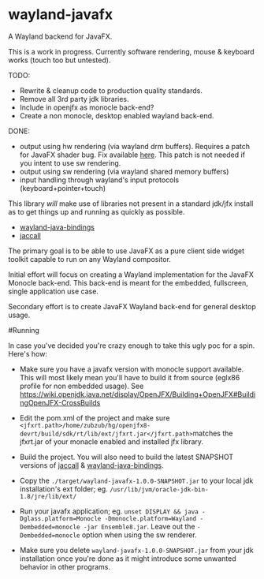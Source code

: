 # wayland-javafx
A Wayland backend for JavaFX.

This is a work in progress. Currently software rendering, mouse & keyboard works (touch too but untested).

TODO:
 - Rewrite & cleanup code to production quality standards.
 - Remove all 3rd party jdk libraries.
 - Include in openjfx as monocle back-end?
 - Create a non monocle, desktop enabled wayland back-end.
 
DONE:
 - output using hw rendering (via wayland drm buffers). Requires a patch for JavaFX shader bug. Fix available [here](https://bitbucket.org/javafxports/8u60-rt/commits/595633bbaae36f98d85d47d276294442ea43488c). This patch is not needed if you intent to use sw rendering.
 - output using sw rendering (via wayland shared memory buffers)
 - input handling through wayland's input protocols (keyboard+pointer+touch)

This library *will* make use of libraries not present in a standard jdk/jfx install as to get things up and running as quickly as possible.
 - [wayland-java-bindings](https://github.com/udevbe/wayland-java-bindings)
 - [jaccall](https://github.com/udevbe/jaccall)

 The primary goal is to be able to use JavaFX as a pure client side widget toolkit capable to run on any Wayland compositor.
 
 Initial effort will focus on creating a Wayland implementation for the JavaFX Monocle back-end. This back-end is meant for the embedded, fullscreen, single application use case.
 
 Secondary effort is to create JavaFX Wayland back-end for general desktop usage.
 
 #Running
 
 In case you've decided you're crazy enough to take this ugly poc for a spin. Here's how:
 
 - Make sure you have a javafx version with monocle support available. This will most likely mean you'll have to build it from source (eglx86 profile for non embedded usage). See https://wiki.openjdk.java.net/display/OpenJFX/Building+OpenJFX#BuildingOpenJFX-CrossBuilds

 - Edit the pom.xml of the project and make sure ```<jfxrt.path>/home/zubzub/hg/openjfx8-devrt/build/sdk/rt/lib/ext/jfxrt.jar</jfxrt.path>```matches the jfxrt.jar of your monacle enabled and installed jfx library.

 - Build the project. You will also need to build the latest SNAPSHOT versions of [jaccall](https://github.com/udevbe/jaccall) & [wayland-java-bindings](https://github.com/udevbe/wayland-java-bindings).
 
 - Copy the ```./target/wayland-javafx-1.0.0-SNAPSHOT.jar``` to your local jdk installation's ext folder; eg. ```/usr/lib/jvm/oracle-jdk-bin-1.8/jre/lib/ext/```

 - Run your javafx application; eg. ```unset DISPLAY && java -Dglass.platform=Monocle -Dmonocle.platform=Wayland -Dembedded=monocle -jar Ensemble8.jar```. Leave out the ```-Dembedded=monocle``` option when using the sw renderer.
 
 - Make sure you delete ```wayland-javafx-1.0.0-SNAPSHOT.jar``` from your jdk installation once you're done as it might introduce some unwanted behavior in other programs.
